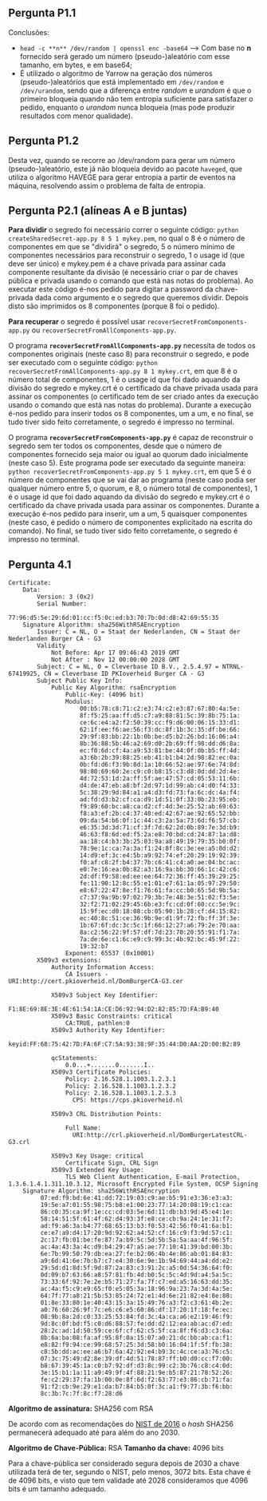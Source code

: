 ## Pergunta P1.1
Conclusões: 
  - `head -c **n** /dev/random | openssl enc -base64` --> Com base no **n** fornecido será gerado um número (pseudo-)aleatório com esse tamanho, em bytes, e em base64;
  - É utilizado o algoritmo de Yarrow na geração dos números (pseudo-)aleatórios que está implementado em `/dev/random` e `/dev/urandom`, sendo que a diferença entre *random* e *urandom* é que o primeiro bloqueia quando não tem entropia suficiente para satisfazer o pedido, enquanto o *urandom* nunca bloqueia (mas pode produzir resultados com menor qualidade).

## Pergunta P1.2
  Desta vez, quando se recorre ao /dev/random para gerar um número (pseudo-)aleatório, este já não bloqueia devido ao pacote `haveged`, que utiliza o algoritmo HAVEGE para gerar entropia a partir de eventos na máquina, resolvendo assim o problema de falta de entropia.
 
 
## Pergunta P2.1 (alíneas A e B juntas)  
**Para dividir** o segredo foi necessário correr o seguinte código: `python createSharedSecret-app.py 8 5 1 mykey.pem`, no qual o 8 é o número de componentes em que se "dividirá" o segredo, 5 o número mínimo de componentes necessários para reconstruir o segredo, 1 o usage id (que deve ser único) e mykey.pem é a chave privada para assinar cada componente resultante da divisão (é necessário criar o par de chaves pública e privada usando o comando que está nas notas do problema). Ao executar este código é-nos pedido para digitar a password da chave-privada dada como argumento e o segredo que queremos dividir. Depois disto são imprimidos os 8 componentes (porque 8 foi o pedido).

**Para recuperar** o segredo é possível usar `recoverSecretFromComponents-app.py` ou `recoverSecretFromAllComponents-app.py`.

O programa **`recoverSecretFromAllComponents-app.py`** necessita de todos os componentes originais (neste caso 8) para reconstruir o segredo, e pode ser executado com o seguinte código: `python recoverSecretFromAllComponents-app.py 8 1 mykey.crt`, em que 8 é o número total de componentes, 1 é o usage id que foi dado aquando da divisão do segredo e mykey.crt é o certificado da chave privada usada para assinar os componentes (o certificado tem de ser criado antes da execução usando o comando que está nas notas do problema). Durante a execução é-nos pedido para inserir todos os 8 componentes, um a um, e no final, se tudo tiver sido feito corretamente, o segredo é impresso no terminal.

O programa **`recoverSecretFromComponents-app.py`** é capaz de reconstruir o segredo sem ter todos os componentes, desde que o número de componentes fornecido seja maior ou igual ao quorum dado inicialmente (neste caso 5). Este programa pode ser executado da seguinte maneira: `python recoverSecretFromComponents-app.py 5 1 mykey.crt`, em que 5 é o número de componentes que se vai dar ao programa (neste caso podia ser qualquer número entre 5, o quorum, e 8, o número total de componentes), 1 é o usage id que foi dado aquando da divisão do segredo e mykey.crt é o certificado da chave privada usada para assinar os componentes. Durante a execução é-nos pedido para inserir, um a um, 5 quaisquer componentes (neste caso, é pedido o número de componentes explicitado na escrita do comando). No final, se tudo tiver sido feito corretamente, o segredo é impresso no terminal.

## Pergunta 4.1
```
Certificate:
    Data:
        Version: 3 (0x2)
        Serial Number:
            77:96:d5:5e:29:6d:01:cc:f5:0c:ed:b3:70:7b:0d:d8:42:69:55:35
    Signature Algorithm: sha256WithRSAEncryption
        Issuer: C = NL, O = Staat der Nederlanden, CN = Staat der Nederlanden Burger CA - G3
        Validity
            Not Before: Apr 17 09:46:43 2019 GMT
            Not After : Nov 12 00:00:00 2028 GMT
        Subject: C = NL, O = Cleverbase ID B.V., 2.5.4.97 = NTRNL-67419925, CN = Cleverbase ID PKIoverheid Burger CA - G3
        Subject Public Key Info:
            Public Key Algorithm: rsaEncryption
                Public-Key: (4096 bit)
                Modulus:
                    00:b5:78:c8:71:c2:e3:74:c2:e3:87:67:80:4a:5e:
                    8f:f5:25:aa:ff:d5:c7:a9:88:81:5c:39:8b:75:1a:
                    ce:6c:e4:a2:f2:50:39:cc:f9:d6:00:06:15:33:d1:
                    62:1f:ee:f6:ae:56:f3:dc:8f:1b:3c:35:df:be:66:
                    29:9f:83:bb:22:1b:0b:be:d5:b2:26:bd:16:06:a4:
                    8b:36:88:5b:46:a2:69:d0:2b:69:ff:98:dd:d6:8a:
                    ec:f0:6d:cf:4a:a9:53:81:be:44:0f:0b:b5:ff:4d:
                    a3:6b:2b:39:88:25:eb:41:b1:b4:2d:98:82:ec:0a:
                    0b:fd:d6:f3:9b:8d:1a:10:66:52:ae:97:6e:74:8d:
                    98:80:69:60:2e:c9:c0:b8:15:c3:d8:0d:dd:2d:4e:
                    4d:72:53:1d:2a:ff:5f:ae:47:57:cd:05:53:11:6b:
                    d4:de:47:eb:a8:bf:2d:97:1d:99:ab:c4:d0:f4:33:
                    5c:38:29:9d:84:a1:a4:d3:fd:73:fa:6c:dc:4a:f4:
                    ad:fd:d3:b2:cf:ca:d9:1d:51:0f:33:0b:23:95:eb:
                    f9:89:60:bc:a8:ca:d2:cf:4d:3e:25:52:ab:69:63:
                    f8:a3:ef:2b:c4:37:40:ed:42:67:ae:92:65:52:bb:
                    09:da:54:b6:0f:1c:44:c3:2a:5a:73:6d:f6:57:cb:
                    e6:35:3d:3d:71:cf:3f:7d:62:2d:0b:89:7e:3d:b9:
                    46:63:f8:6d:ed:f5:2a:e8:70:bd:cd:24:87:1a:d8:
                    aa:18:c4:b3:3b:25:03:9a:a8:49:19:79:35:b0:0f:
                    78:9e:1c:ca:7a:3a:f1:24:8f:8c:3e:ee:a5:0d:d2:
                    14:d9:ef:3c:e4:5b:a9:92:74:ef:20:29:19:92:39:
                    f0:af:c8:2f:b4:37:7b:c6:41:c4:a0:ae:04:bc:ac:
                    e0:7e:16:ea:0b:82:a3:16:9a:bb:30:66:1c:42:c6:
                    2d:df:f9:58:ed:ee:ee:64:72:36:ff:45:39:29:25:
                    fe:11:90:12:8c:55:e1:01:e7:61:1a:05:97:29:50:
                    e8:67:22:47:8e:f1:76:61:fa:cc:b0:65:5d:9b:5a:
                    c7:37:9a:9b:97:02:79:3b:7e:48:3e:51:02:f3:5e:
                    32:f2:71:02:29:45:6b:e3:fc:cd:0f:60:cc:5e:9c:
                    15:9f:ec:d0:18:08:cb:05:90:1b:28:cf:d4:15:82:
                    ec:40:8c:51:ce:36:9b:9e:d1:9f:72:fb:ff:3f:3e:
                    1b:67:6f:dc:3c:5c:1f:66:12:27:a6:79:2e:70:aa:
                    8a:c2:56:22:9f:57:df:7d:23:70:20:55:91:f1:7a:
                    7a:de:6e:c1:6c:e9:c9:99:3c:4b:92:bc:45:9f:22:
                    19:32:b7
                Exponent: 65537 (0x10001)
        X509v3 extensions:
            Authority Information Access: 
                CA Issuers - URI:http://cert.pkioverheid.nl/DomBurgerCA-G3.cer

            X509v3 Subject Key Identifier: 
                F1:8E:69:8E:3E:4E:61:54:1A:CE:D6:92:94:D2:82:85:7D:FA:B9:40
            X509v3 Basic Constraints: critical
                CA:TRUE, pathlen:0
            X509v3 Authority Key Identifier: 
                keyid:FF:68:75:42:7D:FA:6F:C7:5A:93:38:9F:35:44:D0:AA:2D:00:B2:89

            qcStatements: 
                0.0...+.......0.......I..
            X509v3 Certificate Policies: 
                Policy: 2.16.528.1.1003.1.2.3.1
                Policy: 2.16.528.1.1003.1.2.3.2
                Policy: 2.16.528.1.1003.1.2.3.3
                  CPS: https://cps.pkioverheid.nl

            X509v3 CRL Distribution Points: 

                Full Name:
                  URI:http://crl.pkioverheid.nl/DomBurgerLatestCRL-G3.crl

            X509v3 Key Usage: critical
                Certificate Sign, CRL Sign
            X509v3 Extended Key Usage: 
                TLS Web Client Authentication, E-mail Protection, 1.3.6.1.4.1.311.10.3.12, Microsoft Encrypted File System, OCSP Signing
    Signature Algorithm: sha256WithRSAEncryption
         07:ed:f9:bd:6e:41:dd:72:19:03:c9:ae:b5:91:e3:36:e3:a3:
         19:5e:a7:01:55:98:75:b8:e1:00:23:77:14:20:08:19:c1:ca:
         86:c0:35:ca:9f:1e:cc:cd:03:5e:6d:11:db:b3:9d:45:e4:1e:
         58:14:51:5f:61:4f:62:d4:93:3f:e8:ce:cb:9a:24:1e:31:f7:
         ad:f9:a6:3a:b4:77:68:65:13:b3:f0:53:42:56:f0:41:6a:b1:
         ce:e7:a9:d4:17:20:9d:92:62:a4:52:cf:16:c9:f3:9d:57:c1:
         2c:17:fb:01:be:fe:87:7a:b9:5c:5d:5b:5a:5a:aa:4f:96:5f:
         ac:4a:43:3a:4c:d9:b4:29:47:a5:ae:77:10:41:39:bd:00:3b:
         6e:7b:99:50:79:db:ea:27:fe:b2:06:4b:4e:86:ab:01:84:83:
         a9:6d:41:6e:7b:b7:c7:e4:30:6e:9e:1b:94:69:44:a4:dd:e2:
         29:5d:d1:8d:5f:9d:87:2a:83:c3:91:2c:a5:0d:54:36:64:f0:
         0d:09:b7:63:66:a8:57:81:fb:4d:b0:5c:5c:4d:9d:a4:5a:5c:
         73:33:6f:92:7e:2e:b5:71:27:fa:7f:c7:ed:a5:16:63:dd:35:
         ac:4a:f5:c9:e9:65:f0:e5:05:3a:18:96:9a:23:7a:3d:4a:5e:
         64:7f:77:a8:21:5b:53:85:24:72:e1:4d:6e:21:82:e4:8e:88:
         01:8e:33:80:1e:40:43:15:3a:15:49:76:a3:f2:c3:61:4b:2e:
         a0:76:60:26:9f:7c:e6:c6:e5:60:86:df:17:20:1f:18:fe:ec:
         08:9b:8a:2d:c0:33:25:53:84:fd:3c:4a:ca:a6:e2:19:46:f9:
         9d:8c:0f:bd:f5:c0:d6:88:57:fe:dd:d2:12:ea:ab:ac:d7:ed:
         28:2c:ad:1d:50:59:ce:6f:cf:62:c5:5f:ca:8f:f6:d3:c3:6a:
         8b:6a:ba:08:fa:af:95:8f:0a:15:07:a0:21:dc:bb:ab:ca:f1:
         e8:82:f9:94:ce:99:68:57:25:3d:58:b0:16:04:1f:5f:fb:38:
         c8:5b:dd:ac:ee:a6:b7:6a:42:92:e4:b9:3c:4c:ce:a3:76:c5:
         07:3c:75:49:d2:8e:39:df:4d:51:78:87:ff:b0:d0:cc:f7:00:
         b8:67:39:45:1a:c0:b7:92:df:d3:8c:99:c2:3b:76:c8:c4:0d:
         3e:15:b1:1a:11:a9:49:9f:4f:88:21:9e:b5:87:21:78:52:26:
         fe:c2:29:37:fa:1b:00:0e:8f:6d:f2:63:77:e3:86:cb:71:fa:
         91:f2:cb:9e:29:e1:da:b7:84:b5:0f:3c:a1:f9:77:3b:f6:bb:
         8c:3b:7c:7f:8c:f7:28:d6

 ```
 
 **Algoritmo de assinatura:** SHA256 com RSA
 
 De acordo com as recomendações do [NIST de 2016](https://www.keylength.com/en/4/) o *hash* SHA256 permanecerá adequado até para além do ano 2030.
 
 **Algoritmo de Chave-Pública:** RSA
 **Tamanho da chave:** 4096 bits
 
Para a chave-pública ser considerado segura depois de 2030 a chave utilizada terá de ter, segundo o NIST, pelo menos, 3072 bits. Esta chave é de 4096 bits, e visto que tem validade até 2028 consideramos que 4096 bits é um tamanho adequado.
 
 
